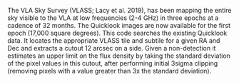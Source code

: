 The VLA Sky Survey (VLASS; Lacy et al. 2019), has been mapping the entire sky visible to the VLA at low frequencies (2-4 GHz)
in three epochs at a cadence of 32 months.
The Quicklook images are now available for the first epoch (17,000 square degrees).
This code searches the existing Quicklook data.
It locates the appropriate VLASS tile and subtile for a given RA and Dec
and extracts a cutout 12 arcsec on a side.
Given a non-detection it estimates an upper limit on the flux density by taking the standard deviation of the pixel
values in this cutout, after performing initial 3sigma clipping
(removing pixels with a value greater than 3x the standard deviation).
